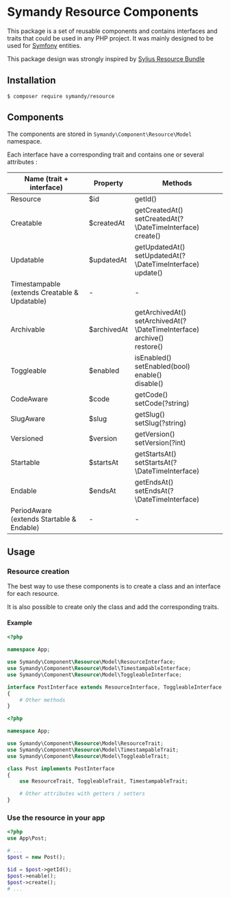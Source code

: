 # Symandy Resource Components

This package is a set of reusable components and contains interfaces and traits that could be used in any PHP project. 
It was mainly designed to be used for [Symfony](https://github.com/symfony/symfony) entities.

This package design was strongly inspired by [Sylius Resource Bundle](https://github.com/Sylius/SyliusResourceBundle)


## Installation

```shell
$ composer require symandy/resource
```


## Components
The components are stored in `Symandy\Component\Resource\Model` namespace.

Each interface have a corresponding trait and contains one or several attributes :

| Name (trait + interface)                           | Property    | Methods                                                                                |
|----------------------------------------------------|-------------|----------------------------------------------------------------------------------------|
| Resource                                           | $id         | getId()                                                                                |
| Creatable                                          | $createdAt  | getCreatedAt() <br/> setCreatedAt(?\DateTimeInterface)<br/> create()                   |
| Updatable                                          | $updatedAt  | getUpdatedAt() <br/> setUpdatedAt(?\DateTimeInterface)<br/> update()                   |
| Timestampable<br/> (extends Creatable & Updatable) | -           | -                                                                                      |
| Archivable                                         | $archivedAt | getArchivedAt() <br/> setArchivedAt(?\DateTimeInterface)<br/> archive()<br/> restore() |
| Toggleable                                         | $enabled    | isEnabled() <br/> setEnabled(bool)<br/> enable()<br/> disable()                        |
| CodeAware                                          | $code       | getCode() <br/> setCode(?string)                                                       |
| SlugAware                                          | $slug       | getSlug() <br/> setSlug(?string)                                                       |
| Versioned                                          | $version    | getVersion() <br/> setVersion(?int)                                                    |
| Startable                                          | $startsAt   | getStartsAt() <br/> setStartsAt(?\DateTimeInterface)                                   |
| Endable                                            | $endsAt     | getEndsAt() <br/> setEndsAt(?\DateTimeInterface)                                       |
| PeriodAware<br/>(extends Startable & Endable)      | -           | -                                                                                      |


## Usage

### Resource creation

The best way to use these components is to create a class and an interface for each resource.

It is also possible to create only the class and add the corresponding traits.

#### Example  

```php
<?php

namespace App;

use Symandy\Component\Resource\Model\ResourceInterface;
use Symandy\Component\Resource\Model\TimestampableInterface;
use Symandy\Component\Resource\Model\ToggleableInterface;

interface PostInterface extends ResourceInterface, ToggleableInterface, TimestampableInterface
{
    # Other methods
}

```

```php
<?php

namespace App;

use Symandy\Component\Resource\Model\ResourceTrait;
use Symandy\Component\Resource\Model\TimestampableTrait;
use Symandy\Component\Resource\Model\ToggleableTrait;

class Post implements PostInterface
{
    use ResourceTrait, ToggleableTrait, TimestampableTrait;

    # Other attributes with getters / setters
}

```

### Use the resource in your app


```php
<?php
use App\Post;

# ...
$post = new Post();

$id = $post->getId();
$post->enable();
$post->create();
# ...
```
